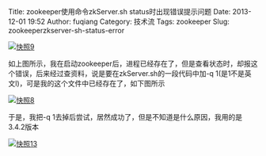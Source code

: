 Title: zookeeper使用命令zkServer.sh status时出现错误提示问题
Date: 2013-12-01 19:52
Author: fuqiang
Category: 技术流
Tags: zookeeper
Slug: zookeeperzkserver-sh-status-error

[![快照9](http://www.floatinglife.cn/wp-content/uploads/2013/12/快照9.png)](http://www.floatinglife.cn/wp-content/uploads/2013/12/快照9.png)

如上图所示，我在启动zookeeper后，进程已经存在了，但是查看状态时，却报这个错误，后来经过查资料，说是要在zkServer.sh的一段代码中加-q
1(是1不是英文l)，可是我的这个文件中已经存在了，如下图所示

[![快照8](http://www.floatinglife.cn/wp-content/uploads/2013/12/快照8.png)](http://www.floatinglife.cn/wp-content/uploads/2013/12/快照8.png)

于是，我把-q
1去掉后尝试，居然成功了，但是不知道是什么原因，我用的是3.4.2版本

<!--more-->

[![快照13](http://www.floatinglife.cn/wp-content/uploads/2013/12/快照13.png)](http://www.floatinglife.cn/wp-content/uploads/2013/12/快照13.png)
